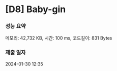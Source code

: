 # [D8] Baby-gin

### 성능 요약

메모리: 42,732 KB, 시간: 100 ms, 코드길이: 831 Bytes

### 제출 일자

2024-01-30 12:35